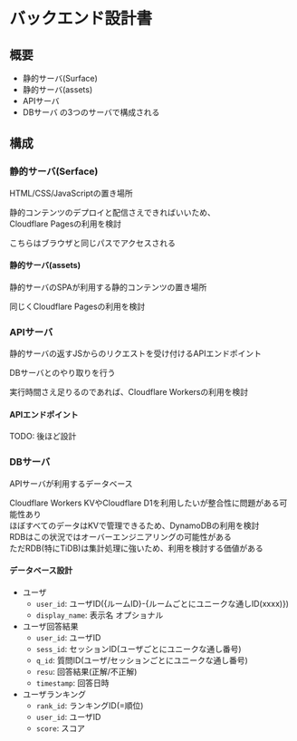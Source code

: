 # バックエンド設計書

## 概要

- 静的サーバ(Surface)
- 静的サーバ(assets)
- APIサーバ
- DBサーバ
の3つのサーバで構成される

## 構成

### 静的サーバ(Serface)

HTML/CSS/JavaScriptの置き場所

静的コンテンツのデプロイと配信さえできればいいため、  
Cloudflare Pagesの利用を検討

こちらはブラウザと同じパスでアクセスされる

#### 静的サーバ(assets)

静的サーバのSPAが利用する静的コンテンツの置き場所

同じくCloudflare Pagesの利用を検討

### APIサーバ

静的サーバの返すJSからのリクエストを受け付けるAPIエンドポイント

DBサーバとのやり取りを行う

実行時間さえ足りるのであれば、Cloudflare Workersの利用を検討

#### APIエンドポイント

TODO: 後ほど設計

### DBサーバ

APIサーバが利用するデータベース

Cloudflare Workers KVやCloudflare D1を利用したいが整合性に問題がある可能性あり  
ほぼすべてのデータはKVで管理できるため、DynamoDBの利用を検討  
RDBはこの状況ではオーバーエンジニアリングの可能性がある  
ただRDB(特にTiDB)は集計処理に強いため、利用を検討する価値がある

#### データベース設計

- ユーザ
  - `user_id`: ユーザID({ルームID}-{ルームごとにユニークな通しID(xxxx)})
  - `display_name`: 表示名 オプショナル
- ユーザ回答結果
  - `user_id`: ユーザID
  - `sess_id`: セッションID(ユーザごとにユニークな通し番号)
  - `q_id`: 質問ID(ユーザ/セッションごとにユニークな通し番号)
  - `resu`: 回答結果(正解/不正解)
  - `timestamp`: 回答日時
- ユーザランキング
  - `rank_id`: ランキングID(=順位)
  - `user_id`: ユーザID
  - `score`: スコア
